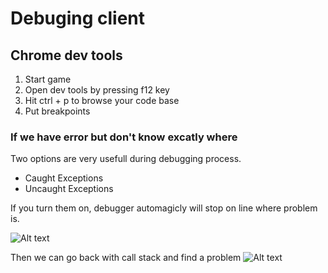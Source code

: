 # Debuging client

## Chrome dev tools

1. Start game
2. Open dev tools by pressing f12 key
3. Hit ctrl + p to browse your code base
4. Put breakpoints

### If we have error but don't know excatly where

Two options are very usefull during debugging process.

- Caught Exceptions
- Uncaught Exceptions

If you turn them on, debugger automagicly will stop on line where problem is.

![Alt text](public/exceptions-options-devtools.png)

Then we can go back with call stack and find a problem
![Alt text](public/callstack-devtools.png)
